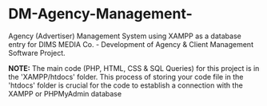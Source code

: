 # DM-Agency-Management-
Agency (Advertiser) Management System using XAMPP as a database entry for DIMS MEDIA Co. - Development of Agency &amp; Client Management Software Project.

**NOTE:** 
The main code (PHP, HTML, CSS & SQL Queries) for this project is in the 'XAMPP/htdocs' folder.
This process of storing your code file in the 'htdocs' folder is crucial for the code to establish a connection with the XAMPP or PHPMyAdmin database
